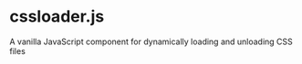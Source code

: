 cssloader.js
============

A vanilla JavaScript component for dynamically loading and unloading CSS files
